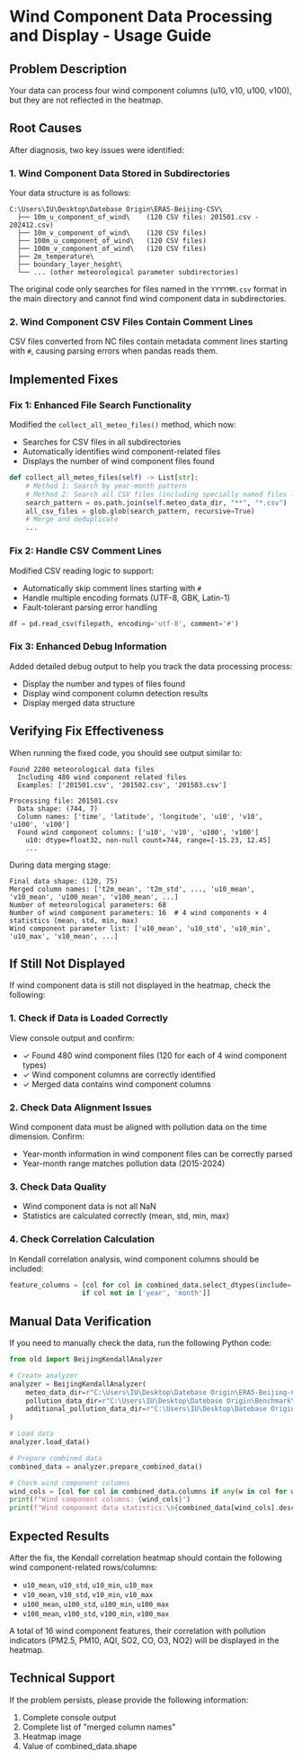 # Wind Component Data Processing and Display - Usage Guide

## Problem Description

Your data can process four wind component columns (u10, v10, u100, v100), but they are not reflected in the heatmap.

## Root Causes

After diagnosis, two key issues were identified:

### 1. Wind Component Data Stored in Subdirectories
Your data structure is as follows:
```
C:\Users\IU\Desktop\Datebase Origin\ERA5-Beijing-CSV\
  ├── 10m_u_component_of_wind\    (120 CSV files: 201501.csv - 202412.csv)
  ├── 10m_v_component_of_wind\    (120 CSV files)
  ├── 100m_u_component_of_wind\   (120 CSV files)
  ├── 100m_v_component_of_wind\   (120 CSV files)
  ├── 2m_temperature\
  ├── boundary_layer_height\
  └── ... (other meteorological parameter subdirectories)
```

The original code only searches for files named in the `YYYYMM.csv` format in the main directory and cannot find wind component data in subdirectories.

### 2. Wind Component CSV Files Contain Comment Lines
CSV files converted from NC files contain metadata comment lines starting with `#`, causing parsing errors when pandas reads them.

## Implemented Fixes

### Fix 1: Enhanced File Search Functionality
Modified the `collect_all_meteo_files()` method, which now:
- Searches for CSV files in all subdirectories
- Automatically identifies wind component-related files
- Displays the number of wind component files found

```python
def collect_all_meteo_files(self) -> List[str]:
    # Method 1: Search by year-month pattern
    # Method 2: Search all CSV files (including specially named files like wind components)
    search_pattern = os.path.join(self.meteo_data_dir, "**", "*.csv")
    all_csv_files = glob.glob(search_pattern, recursive=True)
    # Merge and deduplicate
    ...
```

### Fix 2: Handle CSV Comment Lines
Modified CSV reading logic to support:
- Automatically skip comment lines starting with `#`
- Handle multiple encoding formats (UTF-8, GBK, Latin-1)
- Fault-tolerant parsing error handling

```python
df = pd.read_csv(filepath, encoding='utf-8', comment='#')
```

### Fix 3: Enhanced Debug Information
Added detailed debug output to help you track the data processing process:
- Display the number and types of files found
- Display wind component column detection results
- Display merged data structure

## Verifying Fix Effectiveness

When running the fixed code, you should see output similar to:

```
Found 2280 meteorological data files
  Including 480 wind component related files
  Examples: ['201501.csv', '201502.csv', '201503.csv']

Processing file: 201501.csv
  Data shape: (744, 7)
  Column names: ['time', 'latitude', 'longitude', 'u10', 'v10', 'u100', 'v100']
  Found wind component columns: ['u10', 'v10', 'u100', 'v100']
    u10: dtype=float32, non-null count=744, range=[-15.23, 12.45]
    ...
```

During data merging stage:
```
Final data shape: (120, 75)
Merged column names: ['t2m_mean', 't2m_std', ..., 'u10_mean', 'v10_mean', 'u100_mean', 'v100_mean', ...]
Number of meteorological parameters: 68
Number of wind component parameters: 16  # 4 wind components × 4 statistics (mean, std, min, max)
Wind component parameter list: ['u10_mean', 'u10_std', 'u10_min', 'u10_max', 'v10_mean', ...]
```

## If Still Not Displayed

If wind component data is still not displayed in the heatmap, check the following:

### 1. Check if Data is Loaded Correctly
View console output and confirm:
- ✓ Found 480 wind component files (120 for each of 4 wind component types)
- ✓ Wind component columns are correctly identified
- ✓ Merged data contains wind component columns

### 2. Check Data Alignment Issues
Wind component data must be aligned with pollution data on the time dimension. Confirm:
- Year-month information in wind component files can be correctly parsed
- Year-month range matches pollution data (2015-2024)

### 3. Check Data Quality
- Wind component data is not all NaN
- Statistics are calculated correctly (mean, std, min, max)

### 4. Check Correlation Calculation
In Kendall correlation analysis, wind component columns should be included:
```python
feature_columns = [col for col in combined_data.select_dtypes(include=[np.number]).columns 
                  if col not in ['year', 'month']]
```

## Manual Data Verification

If you need to manually check the data, run the following Python code:

```python
from old import BeijingKendallAnalyzer

# Create analyzer
analyzer = BeijingKendallAnalyzer(
    meteo_data_dir=r"C:\Users\IU\Desktop\Datebase Origin\ERA5-Beijing-CSV",
    pollution_data_dir=r"C:\Users\IU\Desktop\Datebase Origin\Benchmark\all(AQI+PM2.5+PM10)",
    additional_pollution_data_dir=r"C:\Users\IU\Desktop\Datebase Origin\Benchmark\extra(SO2+NO2+CO+O3)"
)

# Load data
analyzer.load_data()

# Prepare combined data
combined_data = analyzer.prepare_combined_data()

# Check wind component columns
wind_cols = [col for col in combined_data.columns if any(w in col for w in ['u10', 'v10', 'u100', 'v100'])]
print(f"Wind component columns: {wind_cols}")
print(f"Wind component data statistics:\n{combined_data[wind_cols].describe()}")
```

## Expected Results

After the fix, the Kendall correlation heatmap should contain the following wind component-related rows/columns:
- `u10_mean`, `u10_std`, `u10_min`, `u10_max`
- `v10_mean`, `v10_std`, `v10_min`, `v10_max`
- `u100_mean`, `u100_std`, `u100_min`, `u100_max`
- `v100_mean`, `v100_std`, `v100_min`, `v100_max`

A total of 16 wind component features, their correlation with pollution indicators (PM2.5, PM10, AQI, SO2, CO, O3, NO2) will be displayed in the heatmap.

## Technical Support

If the problem persists, please provide the following information:
1. Complete console output
2. Complete list of "merged column names"
3. Heatmap image
4. Value of combined_data.shape
